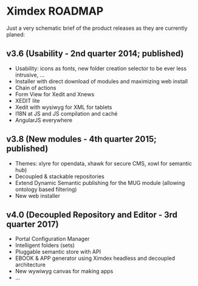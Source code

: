 # Ximdex ROADMAP

Just a very schematic brief of the product releases as they are currently
planed:

v3.6 (Usability - 2nd quarter 2014; published)
----

- Usability: icons as fonts, new folder creation selector to be ever less intrusive, ...
- Installer with direct download of modules and maximizing web install
- Chain of actions
- Form View for Xedit and Xnews
- XEDIT lite
- Xedit with wysiwyg for XML for tablets
- I18N at JS and JS compilation and caché
- AngularJS everywhere

v3.8 (New modules - 4th quarter 2015; published)
----

- Themes: xlyre for opendata, xhawk for secure CMS, xowl for semantic hub)
- Decoupled & stackable repositories
- Extend Dynamic Semantic publishing for the MUG module (allowing ontology based filtering)
- New web installer

v4.0 (Decoupled Repository and Editor - 3rd quarter 2017)
----
- Portal Configuration Manager
- Intelligent folders (sets)
- Pluggable semantic store with API
- EBOOK & APP generator using Ximdex headless and decoupled architecture
- New wywiwyg canvas for making apps
- ...
